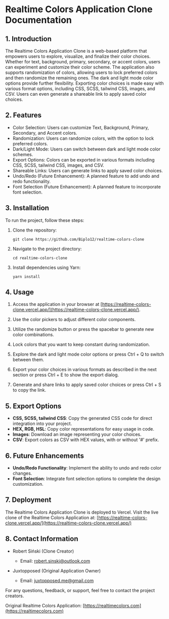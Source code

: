 # Realtime Colors Application Clone Documentation

## 1. Introduction

The Realtime Colors Application Clone is a web-based platform that empowers users to explore, visualize, and finalize their color choices. Whether for text, background, primary, secondary, or accent colors, users can experiment and customize their color scheme. The application also supports randomization of colors, allowing users to lock preferred colors and then randomize the remaining ones. The dark and light mode color options provide further flexibility. Exporting color choices is made easy with various format options, including CSS, SCSS, tailwind CSS, images, and CSV. Users can even generate a shareable link to apply saved color choices.

## 2. Features

- Color Selection: Users can customize Text, Background, Primary, Secondary, and Accent colors.
- Randomization: Users can randomize colors, with the option to lock preferred colors.
- Dark/Light Mode: Users can switch between dark and light mode color schemes.
- Export Options: Colors can be exported in various formats including CSS, SCSS, tailwind CSS, images, and CSV.
- Shareable Links: Users can generate links to apply saved color choices.
- Undo/Redo (Future Enhancement): A planned feature to add undo and redo functionality.
- Font Selection (Future Enhancement): A planned feature to incorporate font selection.

## 3. Installation

To run the project, follow these steps:

1. Clone the repository:

   ```
   git clone https://github.com/Biplo12/realtime-colors-clone
   ```

2. Navigate to the project directory:

   ```
   cd realtime-colors-clone
   ```

3. Install dependencies using Yarn:
   ```
   yarn install
   ```

## 4. Usage

1. Access the application in your browser at [https://realtime-colors-clone.vercel.app/](https://realtime-colors-clone.vercel.app/).

2. Use the color pickers to adjust different color components.

3. Utilize the randomize button or press the spacebar to generate new color combinations.

4. Lock colors that you want to keep constant during randomization.

5. Explore the dark and light mode color options or press Ctrl + Q to switch between them.

6. Export your color choices in various formats as described in the next section or press Ctrl + E to show the export dialog.

7. Generate and share links to apply saved color choices or press Ctrl + S to copy the link.

## 5. Export Options

- **CSS, SCSS, tailwind CSS**: Copy the generated CSS code for direct integration into your project.
- **HEX, RGB, HSL**: Copy color representations for easy usage in code.
- **Images**: Download an image representing your color choices.
- **CSV**: Export colors as CSV with HEX values, with or without '#' prefix.

## 6. Future Enhancements

- **Undo/Redo Functionality**: Implement the ability to undo and redo color changes.
- **Font Selection**: Integrate font selection options to complete the design customization.

## 7. Deployment

The Realtime Colors Application Clone is deployed to Vercel. Visit the live clone of the Realtime Colors Application at: [https://realtime-colors-clone.vercel.app/](https://realtime-colors-clone.vercel.app/)

## 8. Contact Information

- Robert Siński (Clone Creator)

  - Email: robert.sinski@outlook.com

- Juxtopposed (Original Application Owner)
  - Email: juxtopposed.me@gmail.com

For any questions, feedback, or support, feel free to contact the project creators.

Original Realtime Colors Application: [https://realtimecolors.com](https://realtimecolors.com)
